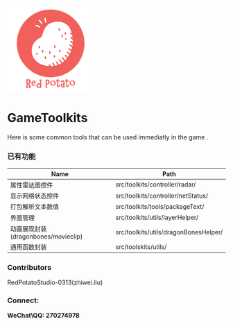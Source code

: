![icon](https://github.com/BlackStar0313/gameToolkits/blob/master/imgPreview/icon_red_potato.png?raw=true) 

# GameToolkits
Here is some common tools that can be used immediatly in the game .



### 已有功能
Name | Path
-------------- | ------------
属性雷达图控件 | src/toolkits/controller/radar/
显示网络状态控件 | src/toolkits/controller/netStatus/
打包解析文本数值 | src/toolkits/tools/packageText/
界面管理	| src/toolkits/utils/layerHelper/
动画展现封装(dragonbones/movieclip) | src/toolkits/utils/dragonBonesHelper/
通用函数封装 | src/toolskits/utils/

### Contributors
RedPotatoStudio-0313(zhiwei.liu)



### Connect:
**WeChat\QQ: 270274978**


